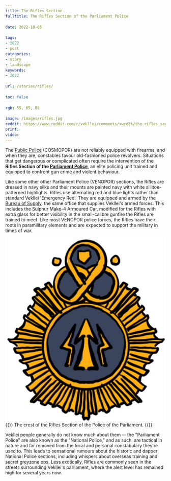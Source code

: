 ```yaml
---
title: The Rifles Section
fulltitle: The Rifles Section of the Parliament Police

date: 2022-10-05

tags: 
- 2022
- post
categories:
- story
- landscape
keywords:
- 2022

url: /stories/rifles/

toc: false

rgb: 55, 65, 89

image: /images/rifles.jpg
reddit: https://www.reddit.com/r/vekllei/comments/xwrd3k/the_rifles_section/
print: 
video:
---
```

The [Public Police](/utopia/society/state/government/interior/defence/#police-of-the-public) (COSMOPOR) are not reliably equipped with firearms, and when they are, constables favour old-fashioned police revolvers. Situations that get dangerous or complicated often require the intervention of the **Rifles Section of the [Parliament Police](/utopia/society/state/government/interior/defence/#police-of-the-parliament)**, an elite policing unit trained and equipped to confront gun crime and violent behaviour.

Like some other other Parliament Police (VENOPOR) sections, the Rifles are dressed in navy silks and their mounts are painted navy with white sillitoe-patterned highlights. Rifles use alternating red and blue lights rather than standard Vekllei 'Emergency Red.' They are equipped and armed by the [Bureau of Supply](/utopia/society/state/government/interior/defence/#bureau-of-supply), the same office that supplies Vekllei's armed forces. This includes the Sulphur Make-4 Armoured Car, modified for the Rifles with extra glass for better visibility in the small-calibre gunfire the Rifles are trained to meet. Like most VENOPOR police forces, the Rifles have their roots in paramilitary elements and are expected to support the military in times of war.

![crest](/images/mastheads/crests/rifles.png)
{{<hint caption>}}
The crest of the Rifles Section of the Police of the Parliament.
{{</hint>}}

Vekllei people generally do not know much about them -- the "Parliament Police" are also known as the "National Police," and as such, are tactical in nature and far removed from the local and personal constabulary they're used to. This leads to sensational rumours about the historic and dapper National Police sections, including whispers about overseas training and secret greyzone ops. Less exotically, Rifles are commonly seen in the streets surrounding Vekllei's parliament, where the alert level has remained high for several years now.

